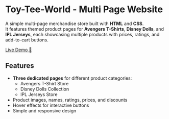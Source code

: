 # Toy-Tee-World  -  Multi Page Website
A simple multi-page merchandise store built with **HTML** and **CSS**.  
It features themed product pages for **Avengers T-Shirts**, **Disney Dolls**, and **IPL Jerseys**, each showcasing multiple products with prices, ratings, and add-to-cart buttons.

[Live Demo 🔗](https://madhumidha28.github.io/Toy-Tee-World/index.html)

## Features
- **Three dedicated pages** for different product categories:
  - Avengers T-Shirt Store
  - Disney Dolls Collection
  - IPL Jerseys Store
- Product images, names, ratings, prices, and discounts
- Hover effects for interactive buttons
- Simple and responsive design 
